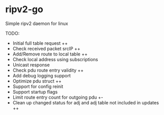 # ripv2-go
Simple ripv2 daemon for linux

TODO:
* Initial full table request ++
* Check received packet srcIP ++
* Add/Remove route to local table ++
* Check local address using subscriptions
* Unicast response
* Check pdu route entry validity ++
* Add debug logging support
* Optimize pdu struct ++
* Support for config reinit
* Support startup flags
* Limit route entry count for outgoing pdu +-
* Clean up changed status for adj and adj table not included in updates ++